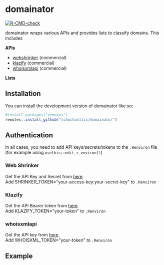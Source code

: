 # domainator

<!-- badges: start -->
[![R-CMD-check](https://github.com/schochastics/domainator/actions/workflows/R-CMD-check.yaml/badge.svg)](https://github.com/schochastics/domainator/actions/workflows/R-CMD-check.yaml)
<!-- badges: end -->

domainator wraps various APIs and provides lists to classify domains. This includes

**APIs**

- [webshrinker](https://webshrinker.com) (commercial)
- [klazify](https://www.klazify.com/) (commercial)
- [whoisxmlapi](https://whoisxmlapi.com) (commercial)

**Lists**

## Installation

You can install the development version of domainator like so:

``` r
#install.packages("remotes")
remotes::install_github("schochastics/domainator")
```

## Authentication
In all cases, you need to add API keys/secrets/tokens to the `.Renviron` file (for example using `usethis::edit_r_environ()`)

### Web Shrinker
Get the API Key and Secret from
[here](https://app.webshrinker.com/api-access-keys).  
Add SHRINKER_TOKEN="your-access-key:your-secret-key" to `.Renviron`

### Klazify
Get the API Bearer token from [here](https://www.klazify.com/category).  
Add KLAZIFY_TOKEN="your-token" to `.Renviron`

### whoisxmlapi
Get the API key from
[here](https://website-categorization.whoisxmlapi.com/api/documentation/v2/making-requests).  
Add WHOISXML_TOKEN="your-token" to `.Renviron`

## Example


